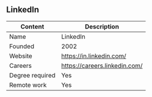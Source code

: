 ## LinkedIn

| Content         | Description                             |
| --------------- | ----------------------------------------|
| Name            | LinkedIn   			                    |
| Founded         | 2002                                    |
| Website         |https://in.linkedin.com/                 |
| Careers         | https://careers.linkedin.com/           |
| Degree required | Yes                                     |
| Remote work     | Yes                                     |
